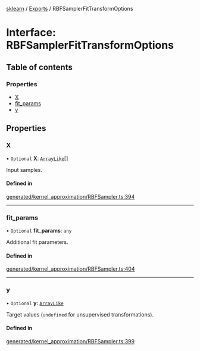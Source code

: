 [sklearn](../readme.md) / [Exports](../modules.md) / RBFSamplerFitTransformOptions

# Interface: RBFSamplerFitTransformOptions

## Table of contents

### Properties

- [X](RBFSamplerFitTransformOptions.md#x)
- [fit\_params](RBFSamplerFitTransformOptions.md#fit_params)
- [y](RBFSamplerFitTransformOptions.md#y)

## Properties

### X

• `Optional` **X**: [`ArrayLike`](../modules.md#arraylike)[]

Input samples.

#### Defined in

[generated/kernel_approximation/RBFSampler.ts:394](https://github.com/transitive-bullshit/scikit-learn-ts/blob/367336a/packages/sklearn/src/generated/kernel_approximation/RBFSampler.ts#L394)

___

### fit\_params

• `Optional` **fit\_params**: `any`

Additional fit parameters.

#### Defined in

[generated/kernel_approximation/RBFSampler.ts:404](https://github.com/transitive-bullshit/scikit-learn-ts/blob/367336a/packages/sklearn/src/generated/kernel_approximation/RBFSampler.ts#L404)

___

### y

• `Optional` **y**: [`ArrayLike`](../modules.md#arraylike)

Target values (`undefined` for unsupervised transformations).

#### Defined in

[generated/kernel_approximation/RBFSampler.ts:399](https://github.com/transitive-bullshit/scikit-learn-ts/blob/367336a/packages/sklearn/src/generated/kernel_approximation/RBFSampler.ts#L399)
